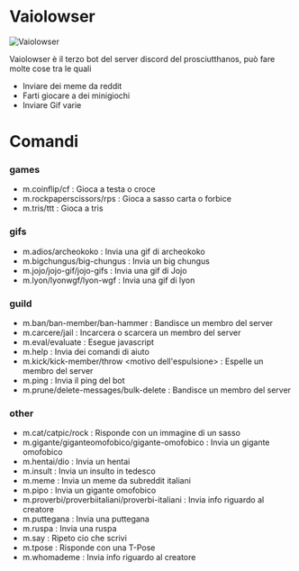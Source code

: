 # Vaiolowser
![Vaiolowser](https://raw.githubusercontent.com/spartacus04/Vaiolowser/master/icon.ico)


Vaiolowser è il terzo bot del server discord del prosciutthanos, può fare molte cose tra le quali

  - Inviare dei meme da reddit
  - Farti giocare a dei minigiochi
  - Inviare Gif varie

# Comandi

### games
  - m.coinflip/cf : Gioca a testa o croce
  - m.rockpaperscissors/rps : Gioca a sasso carta o forbice
  - m.tris/ttt : Gioca a tris

### gifs
  - m.adios/archeokoko : Invia una gif di archeokoko
  - m.bigchungus/big-chungus : Invia un big chungus
  - m.jojo/jojo-gif/jojo-gifs : Invia una gif di Jojo
  - m.lyon/lyonwgf/lyon-wgf : Invia una gif di lyon

### guild
  - m.ban/ban-member/ban-hammer <utente da bannare> <motivo del ban> : Bandisce un membro del server
  - m.carcere/jail <utente da carcerare> : Incarcera o scarcera un membro del server
  - m.eval/evaluate <codice da eseguire> : Esegue javascript
  - m.help : Invia dei comandi di aiuto
  - m.kick/kick-member/throw <utente da espellere> <motivo dell'espulsione> : Espelle un membro del server
  - m.ping : Invia il ping del bot
  - m.prune/delete-messages/bulk-delete <numero di messaggi> : Bandisce un membro del server

### other
  - m.cat/catpic/rock : Risponde con un immagine di un sasso
  - m.gigante/giganteomofobico/gigante-omofobico : Invia un gigante omofobico
  - m.hentai/dio : Invia un hentai
  - m.insult : Invia un insulto in tedesco
  - m.meme : Invia un meme da subreddit italiani
  - m.pipo <lunghezza del pipo> : Invia un gigante omofobico
  - m.proverbi/proverbiitaliani/proverbi-italiani : Invia info riguardo al creatore
  - m.puttegana : Invia una puttegana
  - m.ruspa : Invia una ruspa
  - m.say <testo da ripetere> : Ripeto cio che scrivi
  - m.tpose : Risponde con una T-Pose
  - m.whomademe : Invia info riguardo al creatore
